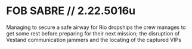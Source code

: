 # FOB SABRE // 2.22.5016u
Managing to secure a safe airway for Rio dropships the crew manages to get some rest before preparing for their next mission; the disruption of Vestand communication jammers and the locating of the captured VIPs
